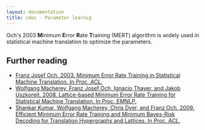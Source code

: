 ```yaml
---
layout: documentation
title: cdec - Parameter learnig
---
```


Och's 2003 **M**inimum **E**rror **R**ate **T**raining (MERT) algorithm is widely used in statistical machine translation to optimize the parameters.

## Further reading
* [Franz Josef Och. 2003. Minimum Error Rate Training in Statistical Machine Translation. In *Proc. ACL*.](http://www.aclweb.org/anthology-new/P/P03/P03-1021.pdf)
* [Wolfgang Macherey, Franz Josef Och, Ignacio Thayer, and Jakob Uszkoreit. 2008. Lattice-based Minimum Error Rate Training for Statistical Machine Translation. In *Proc. EMNLP*.](http://www.aclweb.org/anthology/D/D08/D08-1076.pdf)
* [Shankar Kumar, Wolfgang Macherey, Chris Dyer, and Franz Och. 2009. Efficient Minimum Error Rate Training and Minimum Bayes-Risk Decoding for Translation Hypergraphs and Lattices. In *Proc. ACL*.](http://www.aclweb.org/anthology-new/P/P09/P09-1019.pdf)

